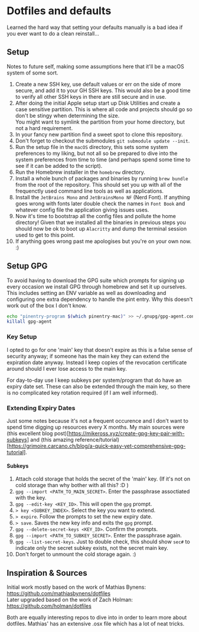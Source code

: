 # Dotfiles and defaults

Learned the hard way that setting your defaults manually is a bad idea if you ever want to do a clean reinstall...

## Setup

Notes to future self, making some assumptions here that it'll be a macOS system of some sort.

1. Create a new SSH key, use default values or err on the side of more secure, and add it to your GH SSH keys. This would also be a good time to verify all other SSH keys in there are still secure and in use.
2. After doing the initial Apple setup start up Disk Utilities and create a case sensitive partition. This is where all code and projects should go so don't be stingy when determining the size.  
You might want to symlink the partition from your home directory, but not a hard requirement.
3. In your fancy new partition find a sweet spot to clone this repository.
4. Don't forget to checkout the submodules `git submodule update --init`.
5. Run the setup file in the `macOS` directory, this sets some system preferences to my liking, but not all so be prepared to dive into the system preferences from time to time (and perhaps spend some time to see if it can be added to the script).
6. Run the Homebrew installer in the `homebrew` directory.
7. Install a whole bunch of packages and binaries by running `brew bundle` from the root of the repository. This should set you up with all of the frequenctly used command line tools as well as applications.
8. Install the `JetBrains Mono` and `JetBrainsMono NF` (Nerd Font). If anything goes wrong with fonts later double check the names in `Font Book` and whatever config file the application giving issues uses.
9. Now it's time to bootstrap all the config files and pollute the home directory! Given that we installed all the binaries in previous steps you should now be ok to boot up `Alacritty` and dump the terminal session used to get to this point.
10. If anything goes wrong past me apologises but you're on your own now. :)

## Setup GPG

To avoid having to download the GPG suite which prompts for signing up every occasion we install GPG through homebrew and set it up ourselves. This includes setting an ENV variable as well as downloading and configuring one extra dependency to handle the pint entry. Why this doesn't work out of the box I don't know.

```sh
echo "pinentry-program $(which pinentry-mac)" >> ~/.gnupg/gpg-agent.conf
killall gpg-agent
```

### Key Setup

I opted to go for one 'main' key that doesn't expire as this is a false sense of security anyway; if someone has the main key they can extend the expiration date anyway. Instead I keep copies of the revocation certificate around should I ever lose access to the main key.

For day-to-day use I keep subkeys per system/program that do have an expiry date set. These can also be extended through the main key, so there is no complicated key rotation required (if I am well informed).

### Extending Expiry Dates

Just some notes because it's not a frequent occurence and I don't want to spend time digging up resources every X months. My main sources were (this excellent blog post)[https://mikeross.xyz/create-gpg-key-pair-with-subkeys] and (this amazing reference/tutorial)[https://grimoire.carcano.ch/blog/a-quick-easy-yet-comprehensive-gpg-tutorial].

#### Subkeys

1. Attach cold storage that holds the secret of the 'main' key. (If it's not on cold storage than why bother with all this? :D )
2. `gpg --import <PATH_TO_MAIN_SECRET>`. Enter the passphrase assoctiated with the key.
3. `gpg --edit-key <KEY_ID>`. This will open the `gpg` prompt.
4. `> key <SUBKEY_INDEX>`. Select the key you want to extend.
5. `> expire`. Follow the prompts to set the new expiry date.
6. `> save`. Saves the new key info and exits the `gpg` prompt.
7. `gpg --delete-secret-keys <KEY_ID>`. Confirm the prompts.
8. `gpg --import <PATH_TO_SUBKEY_SECRET>`. Enter the passphrase again.
9. `gpg --list-secret-keys`. Just to double check, this should show `sec#` to indicate only the secret subkey exists, not the secret main key.
10. Don't forget to unmount the cold storage again. :)

## Inspiration & Sources

Initial work mostly based on the work of Mathias Bynens: https://github.com/mathiasbynens/dotfiles  
Later upgraded based on the work of Zach Holman: https://github.com/holman/dotfiles

Both are equally interesting repos to dive into in order to learn more about dotfiles. Mathias' has an extensive .osx file which has a lot of neat tricks.

